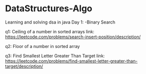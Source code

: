 # DataStructures-Algo
Learning and solving dsa in java
Day 1:
-Binary Search

q1: Ceiling of a number in sorted arrays
link: https://leetcode.com/problems/search-insert-position/description/

q2: Floor of a number in sorted array

q3: Find Smallest Letter Greater Than Target
link: https://leetcode.com/problems/find-smallest-letter-greater-than-target/description/
